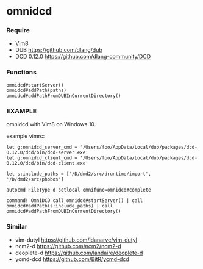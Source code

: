 # omnidcd

### Require

- Vim8
- DUB https://github.com/dlang/dub
- DCD 0.12.0 https://github.com/dlang-community/DCD

### Functions

```vim
omnidcd#startServer()
omnidcd#addPath(paths)
omnidcd#addPathFromDUBInCurrentDirectory()
```

### EXAMPLE

omnidcd with Vim8 on Windows 10.

example vimrc:

```vim
let g:omnidcd_server_cmd = '/Users/foo/AppData/Local/dub/packages/dcd-0.12.0/dcd/bin/dcd-server.exe'
let g:omnidcd_client_cmd = '/Users/foo/AppData/Local/dub/packages/dcd-0.12.0/dcd/bin/dcd-client.exe'

let s:include_paths = ['/D/dmd2/src/druntime/import', '/D/dmd2/src/phobos']

autocmd FileType d setlocal omnifunc=omnidcd#complete

command! OmniDCD call omnidcd#startServer() | call omnidcd#addPath(s:include_paths) | call omnidcd#addPathFromDUBInCurrentDirectory()
```
### Similar

- vim-dutyl https://github.com/idanarye/vim-dutyl
- ncm2-d https://github.com/ncm2/ncm2-d
- deoplete-d https://github.com/landaire/deoplete-d
- ycmd-dcd https://github.com/BitR/ycmd-dcd
